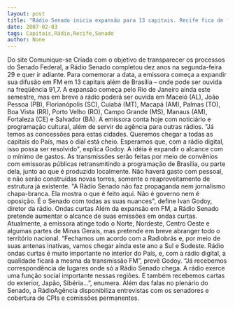 ```yaml
---
layout: post
title: "Rádio Senado inicia expansão para 13 capitais. Recife fica de fora."
date: 2007-02-03
tags: Capitais,Rádio,Recife,Senado
author: None
---
```

Do site Comunique-se
Criada com o objetivo de transparecer os processos do Senado Federal, a Rádio Senado completou dez anos na segunda-feira 29 e quer ir adiante.
Para comemorar a data, a emissora começa a expandir sua difusão em FM em 13 capitais além de Brasília – onde pode ser ouvida na freqüência 91,7. 
A expansão começa pelo Rio de Janeiro ainda este semestre, mas em breve a rádio poderá ser ouvida em Maceió (AL), João Pessoa (PB), Florianópolis (SC), Cuiabá (MT), Macapá (AM), Palmas (TO), Boa Vista (RR), Porto Velho (RO), Campo Grande (MS), Manaus (AM), Fortaleza (CE) e Salvador (BA). 
A emissora conta hoje com noticiário e programação cultural, além de servir de agência para outras rádios. 
\"Já temos as concessões para estas cidades. Queremos chegar a todas as capitais do País, mas o dial está cheio. Esperamos que, com a rádio digital, isso possa ser resolvido\", explica Godoy.
A idéia é expandir o alcance com o mínimo de gastos. As transmissões serão feitas por meio de convênios com emissoras públicas retransmitindo a programação de Brasília, ou parte dela, junto ao que é produzido localmente. Não haverá gasto com pessoal, e não serão construídas novas torres, somente o reaproveitamento de estrutura já existente.
\"A Rádio Senado não faz propaganda nem jornalismo chapa-branca. Ela mostra o que é feito aqui. Não é governo nem é oposição. É o Senado com todas as suas nuances\", define Ivan Godoy, diretor da rádio.
Ondas curtas
Além da expansão em FM, a Rádio Senado pretende aumentar o alcance de suas emissões em ondas curtas. Atualmente, a emissora atinge todo o Norte, Nordeste, Centro Oeste e algumas partes de Minas Gerais, mas pretende em breve abranger todo o território nacional. 
“Fechamos um acordo com a Radiobrás e, por meio de suas antenas inativas, vamos chegar ainda este ano a Sul e Sudeste. Rádio ondas curtas é muito importante no interior do País, e, com a rádio digital, a qualidade ficará a mesma da transmissão FM”, prevê Godoy. “Já recebemos correspondência de lugares onde só a Rádio Senado chega. A rádio exerce uma função social importante nessas regiões. E também recebemos cartas do exterior, Japão, Sibéria...”, enumera.
Além das falas no plenário do Senado, a RádioAgência disponibiliza entrevistas com os senadores e cobertura de CPIs e comissões permanentes. 